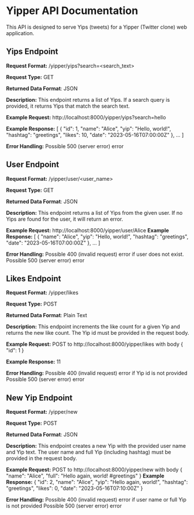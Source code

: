 # Yipper API Documentation
This API is designed to serve Yips (tweets) for a Yipper (Twitter clone) web application.

## Yips Endpoint
**Request Format:** /yipper/yips?search=<search_text>

**Request Type:** GET

**Returned Data Format**: JSON

**Description:**  This endpoint returns a list of Yips. If a search query is provided, it returns Yips that match the search text.


**Example Request:**  http://localhost:8000/yipper/yips?search=hello

**Example Response:**
[
  {
    "id": 1,
    "name": "Alice",
    "yip": "Hello, world!",
    "hashtag": "greetings",
    "likes": 10,
    "date": "2023-05-16T07:00:00Z"
  },
  ...
]


**Error Handling:**
Possible 500 (server error) error

## User Endpoint
**Request Format:** /yipper/user/<user_name>

**Request Type:** GET

**Returned Data Format**: JSON

**Description:** This endpoint returns a list of Yips from the given user. If no Yips are found for the user, it will return an error.


**Example Request:**   http://localhost:8000/yipper/user/Alice
**Example Response:**
[
  {
    "name": "Alice",
    "yip": "Hello, world!",
    "hashtag": "greetings",
    "date": "2023-05-16T07:00:00Z"
  },
  ...
]

**Error Handling:**
Possible 400 (invalid request) error if user does not exist.
Possible 500 (server error) error

## Likes Endpoint
**Request Format:** /yipper/likes

**Request Type:** POST

**Returned Data Format**: Plain Text

**Description:**  This endpoint increments the like count for a given Yip and returns the new like count. The Yip id must be provided in the request body.


**Example Request:**  POST to http://localhost:8000/yipper/likes with body { "id": 1 }

**Example Response:**
11


**Error Handling:**
Possible 400 (invalid request) error if Yip id is not provided
Possible 500 (server error) error

## New Yip Endpoint
**Request Format:** /yipper/new

**Request Type:** POST

**Returned Data Format**: JSON

**Description:** This endpoint creates a new Yip with the provided user name and Yip text. The user name and full Yip (including hashtag) must be provided in the request body.


**Example Request:**  POST to http://localhost:8000/yipper/new with body { "name": "Alice", "full": "Hello again, world! #greetings" }
**Example Response:**
{
  "id": 2,
  "name": "Alice",
  "yip": "Hello again, world!",
  "hashtag": "greetings",
  "likes": 0,
  "date": "2023-05-16T07:10:00Z"
}

**Error Handling:**
Possible 400 (invalid request) error if user name or full Yip is not provided
Possible 500 (server error) error